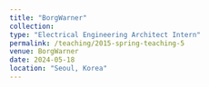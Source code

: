```yaml
---
title: "BorgWarner"
collection: 
type: "Electrical Engineering Architect Intern"
permalink: /teaching/2015-spring-teaching-5
venue: BorgWarner
date: 2024-05-18
location: "Seoul, Korea"
---
```

